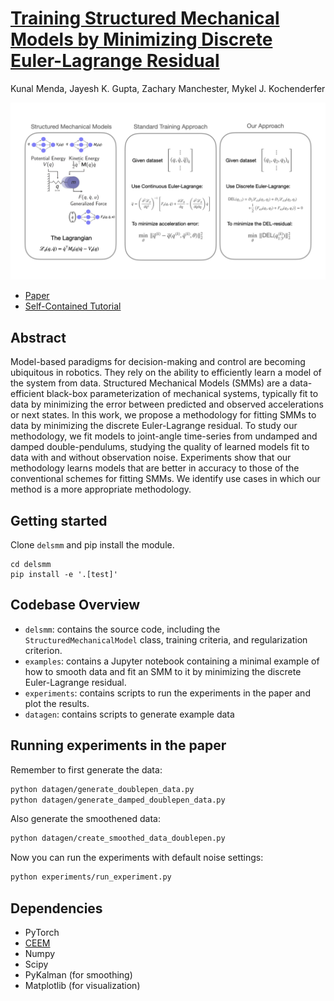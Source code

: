 [Training Structured Mechanical Models by Minimizing Discrete Euler-Lagrange Residual](https://arxiv.org/abs/2105.01811) 
=======
Kunal Menda, Jayesh K. Gupta, Zachary Manchester, Mykel J. Kochenderfer

![overall-idea.png](figs/DELSMMOverview.png)

* [Paper](https://arxiv.org/abs/2105.01811)
* [Self-Contained Tutorial](https://github.com/sisl/delsmm/blob/repoprep/examples/DoublePendulumExample.ipynb)

## Abstract
Model-based paradigms for decision-making and control are becoming ubiquitous in robotics. They rely on the ability to efficiently learn a model of the system from data. Structured Mechanical Models (SMMs) are a data-efficient black-box parameterization of mechanical systems, typically fit to data by minimizing the error between predicted and observed accelerations or next states. In this work, we propose a methodology for fitting SMMs to data by minimizing the discrete Euler-Lagrange residual. To study our methodology, we fit models to joint-angle time-series from undamped and damped double-pendulums, studying the quality of learned models fit to data with and without observation noise. Experiments show that our methodology learns models that are better in accuracy to those of the conventional schemes for fitting SMMs. We identify use cases in which our method is a more appropriate methodology.

## Getting started
Clone `delsmm` and pip install the module.
```
cd delsmm
pip install -e '.[test]'
```

## Codebase Overview
- `delsmm`: contains the source code, including the `StructuredMechanicalModel` class, training criteria, and regularization criterion.
- `examples`: contains a Jupyter notebook containing a minimal example of how to smooth data and fit an SMM to it by minimizing the discrete Euler-Lagrange residual.
- `experiments`: contains scripts to run the experiments in the paper and plot the results.
- `datagen`: contains scripts to generate example data

## Running experiments in the paper

Remember to first generate the data:
```bash
python datagen/generate_doublepen_data.py
python datagen/generate_damped_doublepen_data.py
```

Also generate the smoothened data:
```bash
python datagen/create_smoothed_data_doublepen.py
```

Now you can run the experiments with default noise settings:

```bash
python experiments/run_experiment.py
```

## Dependencies
- PyTorch
- [CEEM](https://github.com/sisl/CEEM)
- Numpy
- Scipy
- PyKalman (for smoothing)
- Matplotlib (for visualization)
